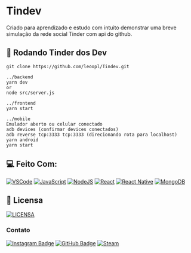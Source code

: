 # Tindev

Criado para aprendizado e estudo com intuito demonstrar uma breve simulação da rede social Tinder com api do github.

## 🚀 Rodando Tinder dos Dev

```
git clone https://github.com/leoopl/Tindev.git

../backend
yarn dev
or
node src/server.js

../frontend
yarn start

../mobile
Emulador aberto ou celular conectado
adb devices (confirmar devices conectados)
adb reverse tcp:3333 tcp:3333 (direcionando rota para localhost)
yarn android
yarn start
```

## 💻 Feito Com:

[![VSCode](https://img.shields.io/badge/Visual_studio_code-0078D4?style=for-the-badge&logo=visual%20studio%20code&logoColor=white)](https://code.visualstudio.com/)
[![JavaScript](https://img.shields.io/badge/JavaScript-323330?style=for-the-badge&logo=javascript&logoColor=F7DF1E)](https://www.javascript.com/)
[![NodeJS](https://img.shields.io/badge/Node.js-43853D?style=for-the-badge&logo=node.js&logoColor=white)](https://nodejs.dev/)
[![React](https://img.shields.io/badge/React-20232A?style=for-the-badge&logo=react&logoColor=61DAFB)](https://reactjs.org/)
[![React Native](https://img.shields.io/badge/React_Native-20232A?style=for-the-badge&logo=react&logoColor=61DAFB)](https://reactnative.dev/)
[![MongoDB](https://img.shields.io/badge/MongoDB-4EA94B?style=for-the-badge&logo=mongodb&logoColor=white)](https://www.mongodb.com/)

## 🔖 Licensa

[![LICENSA](https://img.shields.io/github/license/leoopl/aluracord-cyberpunk?style=plastic)](/LICENSE)

### Contato

[![Instagram Badge](https://img.shields.io/badge/Instagram-E4405F?style=for-the-badge&logo=instagram&logoColor=white)](https://instagram.com/leomvader/)
[![GitHub Badge](https://img.shields.io/badge/GitHub-100000?style=for-the-badge&logo=github&logoColor=white)](https://github.com/leoopl)
[![Steam](https://img.shields.io/badge/Steam-000000?style=for-the-badge&logo=steam&logoColor=white)](https://steamcommunity.com/id/leopl)
